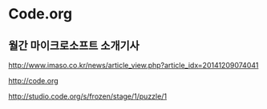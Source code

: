 # Code.org

## 월간 마이크로소프트 소개기사

http://www.imaso.co.kr/news/article_view.php?article_idx=20141209074041



http://code.org

http://studio.code.org/s/frozen/stage/1/puzzle/1